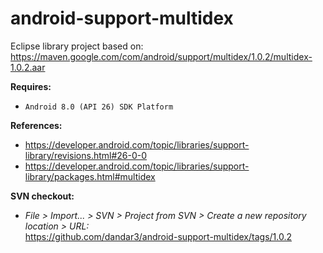 # android-support-multidex

Eclipse library project based on:<br/>
https://maven.google.com/com/android/support/multidex/1.0.2/multidex-1.0.2.aar

**Requires:**
- `Android 8.0 (API 26) SDK Platform`

**References:**
- https://developer.android.com/topic/libraries/support-library/revisions.html#26-0-0
- https://developer.android.com/topic/libraries/support-library/packages.html#multidex

**SVN checkout:**
- _File > Import... > SVN > Project from SVN > Create a new repository location > URL:_<br/> 
  https://github.com/dandar3/android-support-multidex/tags/1.0.2